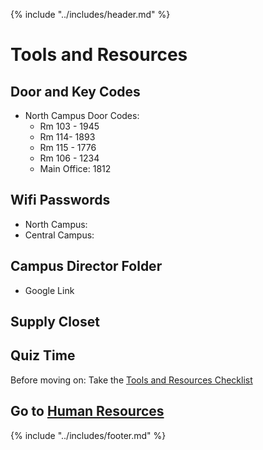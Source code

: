 {% include "../includes/header.md" %}

# Tools and Resources

## Door and Key Codes
* North Campus Door Codes:
    - Rm 103 - 1945
    - Rm 114- 1893
    - Rm 115 - 1776
    - Rm 106 - 1234
    - Main Office: 1812

## Wifi Passwords
* North Campus: 
* Central Campus: 

## Campus Director Folder 
* Google Link

## Supply Closet

## Quiz Time

Before moving on: Take the [Tools and Resources Checklist]()

## Go to [Human Resources](../steps/humanResources.md)

{% include "../includes/footer.md" %}
